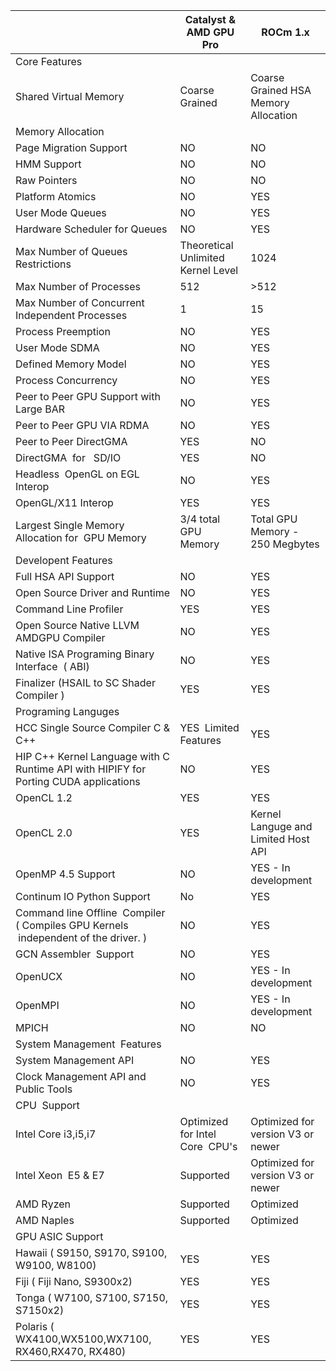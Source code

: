|                                          | Catalyst & AMD GPU Pro             | ROCm 1.x                             |
| ---------------------------------------- | ---------------------------------- | ------------------------------------ |
| Core Features                            |                                    |                                      |
| Shared Virtual  Memory                   | Coarse Grained                     | Coarse Grained HSA Memory Allocation |
| Memory Allocation                        |                                    |                                      |
| Page Migration Support                   | NO                                 | NO                                   |
| HMM Support                              | NO                                 | NO                                   |
| Raw Pointers                             | NO                                 | NO                                   |
| Platform Atomics                         | NO                                 | YES                                  |
| User Mode Queues                         | NO                                 | YES                                  |
| Hardware Scheduler for Queues            | NO                                 | YES                                  |
| Max Number of Queues  Restrictions       | Theoretical Unlimited Kernel Level | 1024                                 |
| Max Number of Processes                  | 512                                | >512                                 |
| Max Number of Concurrent  Independent Processes | 1                                  | 15                                   |
| Process Preemption                       | NO                                 | YES                                  |
| User Mode SDMA                           | NO                                 | YES                                  |
| Defined Memory Model                     | NO                                 | YES                                  |
| Process Concurrency                      | NO                                 | YES                                  |
| Peer to Peer GPU Support with  Large BAR | NO                                 | YES                                  |
| Peer to Peer GPU VIA RDMA                | NO                                 | YES                                  |
| Peer to Peer DirectGMA                   | YES                                | NO                                   |
| DirectGMA  for    SD/IO                  | YES                                | NO                                   |
| Headless  OpenGL on EGL  Interop         | NO                                 | YES                                  |
| OpenGL/X11 Interop                       | YES                                | YES                                  |
| Largest Single Memory  Allocation for  GPU Memory | 3/4 total GPU Memory               | Total GPU Memory - 250 Megbytes      |
| Developent Features                      |                                    |                                      |
| Full HSA API Support                     | NO                                 | YES                                  |
| Open Source Driver and  Runtime          | NO                                 | YES                                  |
| Command Line Profiler                    | YES                                | YES                                  |
| Open Source Native LLVM AMDGPU  Compiler | NO                                 | YES                                  |
| Native ISA Programing Binary  Interface  ( ABI) | NO                                 | YES                                  |
| Finalizer (HSAIL to SC  Shader  Compiler ) | YES                                | YES                                  |
| Programing Languges                      |                                    |                                      |
| HCC Single Source Compiler C  & C++      | YES  Limited Features              | YES                                  |
| HIP C++ Kernel Language with C  Runtime API with HIPIFY for Porting CUDA applications | NO                                 | YES                                  |
| OpenCL 1.2                               | YES                                | YES                                  |
| OpenCL 2.0                               | YES                                | Kernel Languge and Limited Host API  |
| OpenMP 4.5 Support                       | NO                                 | YES - In development                 |
| Continum IO Python  Support              | No                                 | YES                                  |
| Command line Offline   Compiler ( Compiles GPU Kernels  independent of the driver. ) | NO                                 | YES                                  |
| GCN Assembler  Support                   | NO                                 | YES                                  |
| OpenUCX                                  | NO                                 | YES - In development                 |
| OpenMPI                                  | NO                                 | YES - In development                 |
| MPICH                                    | NO                                 | NO                                   |
| System Management  Features              |                                    |                                      |
| System Management API                    | NO                                 | YES                                  |
| Clock Management API and  Public Tools   | NO                                 | YES                                  |
| CPU  Support                             |                                    |                                      |
| Intel Core i3,i5,i7                      | Optimized for Intel Core   CPU's   | Optimized for version V3 or newer    |
| Intel Xeon  E5 & E7                      | Supported                          | Optimized for version V3 or newer    |
| AMD Ryzen                                | Supported                          | Optimized                            |
| AMD Naples                               | Supported                          | Optimized                            |
| GPU ASIC Support                         |                                    |                                      |
| Hawaii ( S9150, S9170, S9100,  W9100, W8100) | YES                                | YES                                  |
| Fiji ( Fiji Nano,  S9300x2)              | YES                                | YES                                  |
| Tonga ( W7100, S7100, S7150,  S7150x2)   | YES                                | YES                                  |
| Polaris (  WX4100,WX5100,WX7100, RX460,RX470, RX480) | YES                                | YES                                  |
